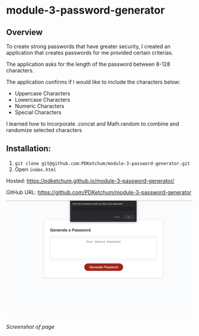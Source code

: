 # module-3-password-generator

## Overview

To create strong passwords that have greater security, I created an application that creates passwords for me provided certain criterias.

The application asks for the length of the password between 8-128 characters.

The application confirms if I would like to include the characters below:

- Uppercase Characters
- Lowercase Characters
- Numeric Characters
- Special Characters

I learned how to incorporate .concat and Math.random to combine and randomize selected characters

## Installation:

1. `git clone git@github.com:PDKetchum/module-3-password-generator.git`
2. Open `index.html`

Hosted: https://pdketchum.github.io/module-3-password-generator/

GitHub URL: https://github.com/PDKetchum/module-3-password-generator

![](screenshot.png)

_Screenshot of page_
